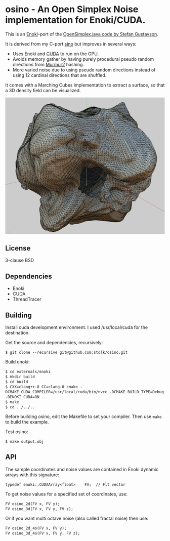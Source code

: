 # osino - An Open Simplex Noise implementation for Enoki/CUDA.

This is an 
[Enoki](https://github.com/mitsuba-renderer/enoki)-port
of the [OpenSimplex.java code by Stefan Gustavson](http://webstaff.itn.liu.se/~stegu/simplexnoise/).

It is derived from my C-port [sino](https://github.com/stolk/sino) but improves in several ways:

* Uses Enoki and [CUDA](https://developer.nvidia.com/cuda-downloads) to run on the GPU.
* Avoids memory gather by having purely procedural pseudo random directions from [Murmur2](https://en.wikipedia.org/wiki/MurmurHash) hashing.
* More varied noise due to using pseudo random directions instead of using 12 cardinal directions that are shuffled.

It comes with a Marching Cubes implementation to extract a surface, so that a 3D density field can be visualized.

![Procgen Asteroid](images/asteroid.png "Procgen Asteroid")

## License
3-clause BSD

## Dependencies
* Enoki
* CUDA
* ThreadTracer

## Building

Install cuda development environment. I used /usr/local/cuda for the destination.

Get the source and dependencies, recursively:

```
$ git clone --recursive git@github.com:stolk/osino.git
```

Build enoki:

```
$ cd externals/enoki
$ mkdir build
$ cd build
$ CXX=clang++-8 CC=clang-8 cmake -DCMAKE_CUDA_COMPILER=/usr/local/cuda/bin/nvcc -DCMAKE_BUILD_TYPE=Debug -DENOKI_CUDA=ON ..
$ make
$ cd ../../..
```

Before building osino, edit the Makefile to set your compiler.
Then use `make` to build the example.

Test osino:
```
$ make output.obj
```

## API

The sample coordinates and noise values are contained in Enoki dynamic arrays with this signature:
```
typedef enoki::CUDAArray<float>    FV;  // Flt vector
```

To get noise values for a specified set of coordinates, use:
```
FV osino_2d(FV x, FV y);
FV osino_3d(FV x, FV y, FV z);
```
Or if you want multi octave noise (also called fractal noise) then use:
```
FV osino_2d_4o(FV x, FV y);
FV osino_3d_4o(FV x, FV y, FV z);
```


